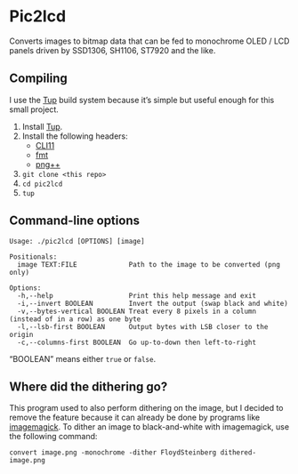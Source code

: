 # Pic2lcd

Converts images to bitmap data that can be fed to monochrome OLED / LCD panels driven by SSD1306, SH1106, ST7920 and the like. 

## Compiling

I use the [Tup](https://github.com/gittup/tup) build system because it’s simple but useful enough for this small project.

1. Install [Tup](https://github.com/gittup/tup).
2. Install the following headers:
    - [CLI11](https://github.com/CLIUtils/CLI11)
    - [fmt](https://github.com/fmtlib/fmt)
    - [png++](https://www.nongnu.org/pngpp/)
3. `git clone <this repo>`
4. `cd pic2lcd`
5. `tup`

## Command-line options

```
Usage: ./pic2lcd [OPTIONS] [image]

Positionals:
  image TEXT:FILE             Path to the image to be converted (png only)

Options:
  -h,--help                   Print this help message and exit
  -i,--invert BOOLEAN         Invert the output (swap black and white)
  -v,--bytes-vertical BOOLEAN Treat every 8 pixels in a column (instead of in a row) as one byte
  -l,--lsb-first BOOLEAN      Output bytes with LSB closer to the origin
  -c,--columns-first BOOLEAN  Go up-to-down then left-to-right
```

“BOOLEAN” means either `true` or `false`.

## Where did the dithering go?

This program used to also perform dithering on the image, but I decided to remove the feature because it can already be done by programs like [imagemagick](https://imagemagick.org/index.php). To dither an image to black-and-white with imagemagick, use the following command:

`convert image.png -monochrome -dither FloydSteinberg dithered-image.png`
